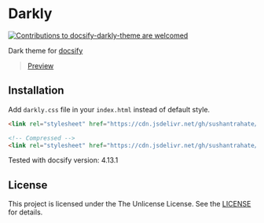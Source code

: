 # Darkly

<p align="left">
<a href="CONTRIBUTING.md"><img alt="Contributions to docsify-darkly-theme are welcomed" src="https://img.shields.io/badge/contributions-welcome-brightgreen?style=flat-square"></a>
</p>

Dark theme for [docsify](https://docsify.js.org/#/)

> [Preview](https://sushantrahate.github.io/docsify-darkly-theme/#/)

## Installation

Add `darkly.css` file in your `index.html` instead of default style.

```html
<link rel="stylesheet" href="https://cdn.jsdelivr.net/gh/sushantrahate/docsify-darkly-theme/css/darkly.css">

<!-- Compressed -->
<link rel="stylesheet" href="https://cdn.jsdelivr.net/gh/sushantrahate/docsify-darkly-theme/css/darkly.min.css">
```

Tested with docsify version: 4.13.1

## License

This project is licensed under the The Unlicense License. See the [LICENSE](https://github.com/sushantrahate/docsify-darkly/blob/master/LICENSE) for details.
